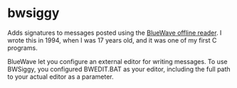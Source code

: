 # bwsiggy

Adds signatures to messages posted using the [BlueWave offline reader](http://en.wikipedia.org/wiki/Blue_Wave). I wrote this in 1994, when I was 17 years old, and it was one of my first C programs. 

BlueWave let you configure an external editor for writing messages. To use BWSiggy, you configured BWEDIT.BAT as your editor, including the full path to your actual editor as a parameter.
